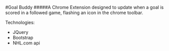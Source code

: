 #Goal Buddy
#####A Chrome Extension designed to update when a goal is scored in a followed game, flashing an icon in the chrome toolbar.

Technologies:
  * JQuery
  * Bootstrap
  * NHL.com api

